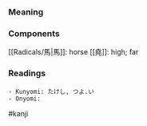 ### Meaning



### Components

[[Radicals/馬|馬]]: horse [[堯]]: high; far

### Readings

```
- Kunyomi: たけし, つよ.い
- Onyomi: 
```

#kanji